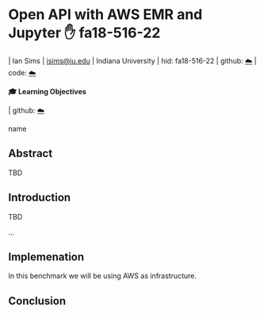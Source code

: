 # Open API with AWS EMR and Jupyter :hand: fa18-516-22

| Ian Sims
| isims@iu.edu
| Indiana University
| hid: fa18-516-22
| github: [:cloud:](https://github.com/cloudmesh-community/fa18-516-22/project-report/report.md)
| code: [:cloud:](https://github.com/cloudmesh-community/fa18-516-22/project-code/README.md)

**:mortar_board: Learning Objectives**

| github: [:cloud:](https://github.com/cloudmesh-community/fa18-516-22/blob/master/project-paper/report.md)

name

## Abstract

TBD

## Introduction

TBD

...

## Implemenation

In  this benchmark we will be using  AWS as infrastructure. 

## Conclusion

